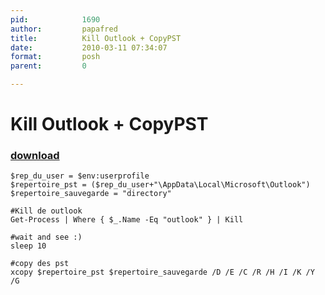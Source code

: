 ```yaml
---
pid:            1690
author:         papafred
title:          Kill Outlook + CopyPST
date:           2010-03-11 07:34:07
format:         posh
parent:         0

---
```


# Kill Outlook + CopyPST

### [download](//scripts/1690.ps1)



```posh
$rep_du_user = $env:userprofile
$repertoire_pst = ($rep_du_user+"\AppData\Local\Microsoft\Outlook")
$repertoire_sauvegarde = "directory"

#Kill de outlook
Get-Process | Where { $_.Name -Eq "outlook" } | Kill

#wait and see :)
sleep 10

#copy des pst
xcopy $repertoire_pst $repertoire_sauvegarde /D /E /C /R /H /I /K /Y /G

```
